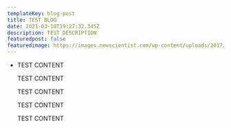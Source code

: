 ```yaml
---
templateKey: blog-post
title: TEST BLOG
date: 2021-03-10T19:27:32.345Z
description: TEST DESCRIPTION
featuredpost: false
featuredimage: https://images.newscientist.com/wp-content/uploads/2017/06/14111650/00000-00568744.jpg?width=778
---
```

* TEST CONTENT

  TEST CONTENT

  TEST CONTENT

  TEST CONTENT

  TEST CONTENT